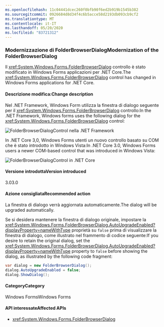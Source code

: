 ```yaml
---
ms.openlocfilehash: 11c04441dcec260f0bfb90f6ed2b919b1545b382
ms.sourcegitcommit: 0926684d8d34f4c6b5acce58d2193db093cb9cf2
ms.translationtype: MT
ms.contentlocale: it-IT
ms.lasthandoff: 05/20/2020
ms.locfileid: "83721312"
---
```

### <a name="modernization-of-the-folderbrowserdialog"></a><span data-ttu-id="e336d-101">Modernizzazione di FolderBrowserDialog</span><span class="sxs-lookup"><span data-stu-id="e336d-101">Modernization of the FolderBrowserDialog</span></span>

<span data-ttu-id="e336d-102">Il <xref:System.Windows.Forms.FolderBrowserDialog> controllo è stato modificato in Windows Forms applicazioni per .NET Core.</span><span class="sxs-lookup"><span data-stu-id="e336d-102">The <xref:System.Windows.Forms.FolderBrowserDialog> control has changed in Windows Forms applications for .NET Core.</span></span>

#### <a name="change-description"></a><span data-ttu-id="e336d-103">Descrizione modifica:</span><span class="sxs-lookup"><span data-stu-id="e336d-103">Change description</span></span>

<span data-ttu-id="e336d-104">Nel .NET Framework, Windows Form utilizza la finestra di dialogo seguente per il <xref:System.Windows.Forms.FolderBrowserDialog> controllo:</span><span class="sxs-lookup"><span data-stu-id="e336d-104">In the .NET Framework, Windows forms uses the following dialog for the <xref:System.Windows.Forms.FolderBrowserDialog> control:</span></span>

![FolderBrowserDialogControl nella .NET Framework](~/docs/images/core-changes/windowsforms/modernized-folderbrowserdialog/folderdlg-framework.png)

<span data-ttu-id="e336d-106">In .NET Core 3,0, Windows Forms utenti un nuovo controllo basato su COM che è stato introdotto in Windows Vista:</span><span class="sxs-lookup"><span data-stu-id="e336d-106">In .NET Core 3.0, Windows Forms users a newer COM-based control that was introduced in Windows Vista:</span></span>

![FolderBrowserDialogControl in .NET Core](~/docs/images/core-changes/windowsforms/modernized-folderbrowserdialog/folderdlg-core.png)

#### <a name="version-introduced"></a><span data-ttu-id="e336d-108">Versione introdotta</span><span class="sxs-lookup"><span data-stu-id="e336d-108">Version introduced</span></span>

<span data-ttu-id="e336d-109">3.0</span><span class="sxs-lookup"><span data-stu-id="e336d-109">3.0</span></span>

#### <a name="recommended-action"></a><span data-ttu-id="e336d-110">Azione consigliata</span><span class="sxs-lookup"><span data-stu-id="e336d-110">Recommended action</span></span>

<span data-ttu-id="e336d-111">La finestra di dialogo verrà aggiornata automaticamente.</span><span class="sxs-lookup"><span data-stu-id="e336d-111">The dialog will be upgraded automatically.</span></span>

<span data-ttu-id="e336d-112">Se si desidera mantenere la finestra di dialogo originale, impostare la <xref:System.Windows.Forms.FolderBrowserDialog.AutoUpgradeEnabled?displayProperty=nameWithType> proprietà su `false` prima di visualizzare la finestra di dialogo, come illustrato nel frammento di codice seguente:</span><span class="sxs-lookup"><span data-stu-id="e336d-112">If you desire to retain the original dialog, set the <xref:System.Windows.Forms.FolderBrowserDialog.AutoUpgradeEnabled?displayProperty=nameWithType> property to `false` before showing the dialog, as illustrated by the following code fragment:</span></span>

```csharp
var dialog = new FolderBrowserDialog();
dialog.AutoUpgradeEnabled = false;
dialog.ShowDialog();
```

#### <a name="category"></a><span data-ttu-id="e336d-113">Category</span><span class="sxs-lookup"><span data-stu-id="e336d-113">Category</span></span>

<span data-ttu-id="e336d-114">Windows Forms</span><span class="sxs-lookup"><span data-stu-id="e336d-114">Windows Forms</span></span>

#### <a name="affected-apis"></a><span data-ttu-id="e336d-115">API interessate</span><span class="sxs-lookup"><span data-stu-id="e336d-115">Affected APIs</span></span>

- <xref:System.Windows.Forms.FolderBrowserDialog>

<!--

#### Affected APIs

- `T:System.Windows.Forms.FolderBrowserDialog`

-->
